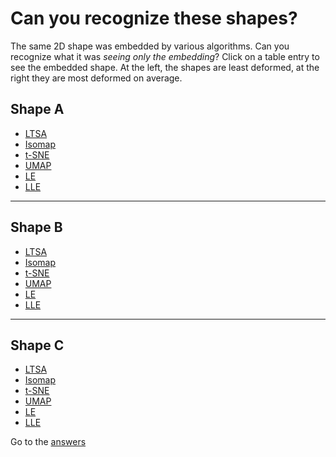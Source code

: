Can you recognize these shapes?
===============================
The same 2D shape was embedded by various algorithms. Can you recognize what it was *seeing only the embedding*? Click on a table entry to see the embedded shape. At the left, the shapes are least deformed, at the right they are most deformed on average.


## Shape A 
- [LTSA](/aspect-ratio-plots/Geographic_explain/US/US_LTSA_01_gray.png)
- [Isomap](/aspect-ratio-plots/Geographic_explain/US/US_Isomap_01_gray.png)
- [t-SNE](/aspect-ratio-plots/Geographic_explain/US/US_t-SNE_01_gray.png)
- [UMAP](/aspect-ratio-plots/Geographic_explain/US/US_Umap_02_gray.png)
- [LE](/aspect-ratio-plots/Geographic_explain/US/US_LE_02_gray.png)
- [LLE](/aspect-ratio-plots/Geographic_explain/US/US_LLE_02_gray.png)

---

## Shape B 
- [LTSA](/aspect-ratio-plots/Geographic_explain/EU/EU_LTSA_01_gray.png)
- [Isomap](/aspect-ratio-plots/Geographic_explain/EU/EU_Isomap_01_gray.png)
- [t-SNE](/aspect-ratio-plots/Geographic_explain/EU/EU_t-SNE_01_gray.png)
- [UMAP](/aspect-ratio-plots/Geographic_explain/EU/EU_Umap_02_gray.png)
- [LE](/aspect-ratio-plots/Geographic_explain/EU/EU_LE_02_gray.png)
- [LLE](/aspect-ratio-plots/Geographic_explain/EU/EU_LLE_02_gray.png)

---

## Shape C 
- [LTSA](/aspect-ratio-plots/Geographic_explain/CN/CN_LTSA_01_gray.png)
- [Isomap](/aspect-ratio-plots/Geographic_explain/CN/CN_Isomap_01_gray.png)
- [t-SNE](/aspect-ratio-plots/Geographic_explain/CN/CN_t-SNE_01_gray.png)
- [UMAP](/aspect-ratio-plots/Geographic_explain/CN/CN_Umap_01_gray.png)
- [LE](/aspect-ratio-plots/Geographic_explain/CN/CN_LE_01_gray.png)
- [LLE](/aspect-ratio-plots/Geographic_explain/CN/CN_LLE_01_gray.png)


Go to the [answers](/maps-embeddings.md)

